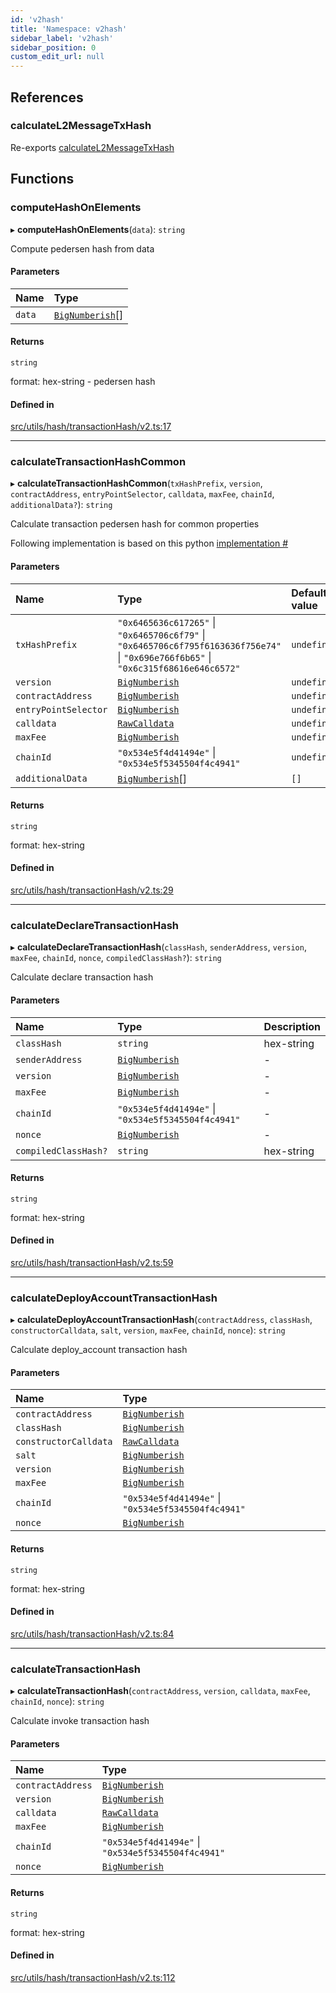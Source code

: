 ```yaml
---
id: 'v2hash'
title: 'Namespace: v2hash'
sidebar_label: 'v2hash'
sidebar_position: 0
custom_edit_url: null
---
```


## References

### calculateL2MessageTxHash

Re-exports [calculateL2MessageTxHash](hash.md#calculatel2messagetxhash)

## Functions

### computeHashOnElements

▸ **computeHashOnElements**(`data`): `string`

Compute pedersen hash from data

#### Parameters

| Name   | Type                                      |
| :----- | :---------------------------------------- |
| `data` | [`BigNumberish`](types.md#bignumberish)[] |

#### Returns

`string`

format: hex-string - pedersen hash

#### Defined in

[src/utils/hash/transactionHash/v2.ts:17](https://github.com/starknet-io/starknet.js/blob/v7.5.1/src/utils/hash/transactionHash/v2.ts#L17)

---

### calculateTransactionHashCommon

▸ **calculateTransactionHashCommon**(`txHashPrefix`, `version`, `contractAddress`, `entryPointSelector`, `calldata`, `maxFee`, `chainId`, `additionalData?`): `string`

Calculate transaction pedersen hash for common properties

Following implementation is based on this python [implementation #](https://github.com/starkware-libs/cairo-lang/blob/b614d1867c64f3fb2cf4a4879348cfcf87c3a5a7/src/starkware/starknet/core/os/transaction_hash/transaction_hash.py)

#### Parameters

| Name                 | Type                                                                                                                                 | Default value |
| :------------------- | :----------------------------------------------------------------------------------------------------------------------------------- | :------------ |
| `txHashPrefix`       | `"0x6465636c617265"` \| `"0x6465706c6f79"` \| `"0x6465706c6f795f6163636f756e74"` \| `"0x696e766f6b65"` \| `"0x6c315f68616e646c6572"` | `undefined`   |
| `version`            | [`BigNumberish`](types.md#bignumberish)                                                                                              | `undefined`   |
| `contractAddress`    | [`BigNumberish`](types.md#bignumberish)                                                                                              | `undefined`   |
| `entryPointSelector` | [`BigNumberish`](types.md#bignumberish)                                                                                              | `undefined`   |
| `calldata`           | [`RawCalldata`](types.md#rawcalldata)                                                                                                | `undefined`   |
| `maxFee`             | [`BigNumberish`](types.md#bignumberish)                                                                                              | `undefined`   |
| `chainId`            | `"0x534e5f4d41494e"` \| `"0x534e5f5345504f4c4941"`                                                                                   | `undefined`   |
| `additionalData`     | [`BigNumberish`](types.md#bignumberish)[]                                                                                            | `[]`          |

#### Returns

`string`

format: hex-string

#### Defined in

[src/utils/hash/transactionHash/v2.ts:29](https://github.com/starknet-io/starknet.js/blob/v7.5.1/src/utils/hash/transactionHash/v2.ts#L29)

---

### calculateDeclareTransactionHash

▸ **calculateDeclareTransactionHash**(`classHash`, `senderAddress`, `version`, `maxFee`, `chainId`, `nonce`, `compiledClassHash?`): `string`

Calculate declare transaction hash

#### Parameters

| Name                 | Type                                               | Description |
| :------------------- | :------------------------------------------------- | :---------- |
| `classHash`          | `string`                                           | hex-string  |
| `senderAddress`      | [`BigNumberish`](types.md#bignumberish)            | -           |
| `version`            | [`BigNumberish`](types.md#bignumberish)            | -           |
| `maxFee`             | [`BigNumberish`](types.md#bignumberish)            | -           |
| `chainId`            | `"0x534e5f4d41494e"` \| `"0x534e5f5345504f4c4941"` | -           |
| `nonce`              | [`BigNumberish`](types.md#bignumberish)            | -           |
| `compiledClassHash?` | `string`                                           | hex-string  |

#### Returns

`string`

format: hex-string

#### Defined in

[src/utils/hash/transactionHash/v2.ts:59](https://github.com/starknet-io/starknet.js/blob/v7.5.1/src/utils/hash/transactionHash/v2.ts#L59)

---

### calculateDeployAccountTransactionHash

▸ **calculateDeployAccountTransactionHash**(`contractAddress`, `classHash`, `constructorCalldata`, `salt`, `version`, `maxFee`, `chainId`, `nonce`): `string`

Calculate deploy_account transaction hash

#### Parameters

| Name                  | Type                                               |
| :-------------------- | :------------------------------------------------- |
| `contractAddress`     | [`BigNumberish`](types.md#bignumberish)            |
| `classHash`           | [`BigNumberish`](types.md#bignumberish)            |
| `constructorCalldata` | [`RawCalldata`](types.md#rawcalldata)              |
| `salt`                | [`BigNumberish`](types.md#bignumberish)            |
| `version`             | [`BigNumberish`](types.md#bignumberish)            |
| `maxFee`              | [`BigNumberish`](types.md#bignumberish)            |
| `chainId`             | `"0x534e5f4d41494e"` \| `"0x534e5f5345504f4c4941"` |
| `nonce`               | [`BigNumberish`](types.md#bignumberish)            |

#### Returns

`string`

format: hex-string

#### Defined in

[src/utils/hash/transactionHash/v2.ts:84](https://github.com/starknet-io/starknet.js/blob/v7.5.1/src/utils/hash/transactionHash/v2.ts#L84)

---

### calculateTransactionHash

▸ **calculateTransactionHash**(`contractAddress`, `version`, `calldata`, `maxFee`, `chainId`, `nonce`): `string`

Calculate invoke transaction hash

#### Parameters

| Name              | Type                                               |
| :---------------- | :------------------------------------------------- |
| `contractAddress` | [`BigNumberish`](types.md#bignumberish)            |
| `version`         | [`BigNumberish`](types.md#bignumberish)            |
| `calldata`        | [`RawCalldata`](types.md#rawcalldata)              |
| `maxFee`          | [`BigNumberish`](types.md#bignumberish)            |
| `chainId`         | `"0x534e5f4d41494e"` \| `"0x534e5f5345504f4c4941"` |
| `nonce`           | [`BigNumberish`](types.md#bignumberish)            |

#### Returns

`string`

format: hex-string

#### Defined in

[src/utils/hash/transactionHash/v2.ts:112](https://github.com/starknet-io/starknet.js/blob/v7.5.1/src/utils/hash/transactionHash/v2.ts#L112)

